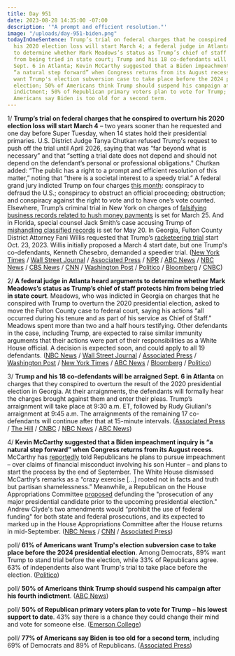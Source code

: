 ```yaml
---
title: Day 951
date: 2023-08-28 14:35:00 -07:00
description: '"A prompt and efficient resolution."'
image: "/uploads/day-951-biden.png"
todayInOneSentence: Trump’s trial on federal charges that he conspired to overturn
  his 2020 election loss will start March 4; a federal judge in Atlanta heard arguments
  to determine whether Mark Meadows’s status as Trump’s chief of staff protects him
  from being tried in state court; Trump and his 18 co-defendants will be arraigned
  Sept. 6 in Atlanta; Kevin McCarthy suggested that a Biden impeachment inquiry is
  “a natural step forward” when Congress returns from its August recess; 61% of Americans
  want Trump's election subversion case to take place before the 2024 presidential
  election; 50% of Americans think Trump should suspend his campaign after his fourth
  indictment; 50% of Republican primary voters plan to vote for Trump; and 77% of
  Americans say Biden is too old for a second term.
---
```


1/ **Trump’s trial on federal charges that he conspired to overturn his 2020 election loss will start March 4** – two years sooner than he requested and one day before Super Tuesday, when 14 states hold their presidential primaries. U.S. District Judge Tanya Chutkan refused Trump's request to push off the trial until April 2026, saying that was “far beyond what is necessary” and that “setting a trial date does not depend and should not depend on the defendant’s personal or professional obligations." Chutkan added: “The public has a right to a prompt and efficient resolution of this matter,” noting that “there is a societal interest to a speedy trial.” A federal grand jury indicted Trump on four charges [this month](https://whatthefuckjusthappenedtoday.com/2023/08/01/day-924/): conspiracy to defraud the U.S.; conspiracy to obstruct an official proceeding; obstruction; and conspiracy against the right to vote and to have one’s vote counted. Elsewhere, Trump’s criminal trial in New York on charges of [falsifying business records related to hush money payments](https://whatthefuckjusthappenedtoday.com/2023/05/23/day-854/#3-trump%E2%80%99s-criminal-trial-on-charges) is set for March 25. And in Florida, special counsel Jack Smith’s case accusing Trump of [mishandling classified records](https://whatthefuckjusthappenedtoday.com/2023/07/24/day-916/#5-trump%E2%80%99s-trial-in-the-classified-do) is set for May 20. In Georgia, Fulton County District Attorney Fani Willis requested that Trump’s [racketeering trial](https://whatthefuckjusthappenedtoday.com/2023/08/24/day-947/#3-fulton-county-district-attorney-fa) start Oct. 23, 2023. Willis initially proposed a March 4 start date, but one Trump's co-defendants, Kenneth Chesebro, demanded a speedier trial. ([New York Times](https://www.nytimes.com/2023/08/28/us/politics/trump-trial-date-jan-6.html) / [Wall Street Journal](https://www.wsj.com/us-news/law/trumps-trial-on-election-interference-cant-wait-until-2026-federal-judge-says-17d5bad2?mod=hp_lead_pos1) / [Associated Press](https://apnews.com/article/trump-jan-6-justice-department-indictment-1a5ae1a0ea35492e1e347e28867a7d3f) / [NPR](https://www.npr.org/2023/08/28/1196309946/trump-trial-jan-6) / [ABC News](https://abcnews.go.com/US/special-counsel-trump-attorneys-clash-start-date-federal/story?id=102608637) / [NBC News](https://www.nbcnews.com/politics/donald-trump/federal-judge-set-trump-trial-date-election-interference-case-rcna101669) / [CBS News](https://www.cbsnews.com/news/trump-dc-trial-date-to-be-scheduled-judge/) / [CNN](https://www.cnn.com/2023/08/28/politics/trump-january-6-criminal-case-trial-date-hearing/index.html) / [Washington Post](https://www.washingtonpost.com/dc-md-va/2023/08/28/trump-jan-6-trial-date/) / [Politico](https://www.politico.com/news/2023/08/28/trump-trial-date-election-subversion-2020-00113186) / [Bloomberg](https://www.bloomberg.com/news/articles/2023-08-28/trump-trial-set-for-march-4-2024-in-doj-2020-election-case?sref=MIBMEEoj) / [CNBC](https://www.cnbc.com/2023/08/28/trump-special-counsel-to-clash-over-trial-date-in-dc-election-case.html))

2/ **A federal judge in Atlanta heard arguments to determine whether Mark Meadows’s status as Trump’s chief of staff protects him from being tried in state court**. Meadows, who was indicted in Georgia on charges that he conspired with Trump to overturn the 2020 presidential election, asked to move the Fulton County case to federal court, saying his actions “all occurred during his tenure and as part of his service as Chief of Staff.” Meadows spent more than two and a half hours testifying. Other defendants in the case, including Trump, are expected to raise similar immunity arguments that their actions were part of their responsibilities as a White House official. A decision is expected soon, and could apply to all 19 defendants. ([NBC News](https://www.nbcnews.com/politics/donald-trump/mark-meadows-georgia-da-face-request-move-election-case-federal-court-rcna102091) / [Wall Street Journal](https://www.wsj.com/us-news/law/mark-meadows-heads-to-court-in-early-test-for-district-attorney-fani-willis-aa42a7f7?mod=politics_lead_pos1) / [Associated Press](https://apnews.com/article/trump-meadows-georgia-election-indictment-2020-5667470abe4aadabb16f4a4b781a3e1c) / [Washington Post](https://www.washingtonpost.com/national-security/2023/08/28/mark-meadows-federal-court-trump-georgia-election-case/) / [New York Times](https://www.nytimes.com/2023/08/28/us/trump-georgia-meadows.html) / [ABC News](https://abcnews.go.com/US/live-updates/georgia-2020-election-hearing-mark-meadows/?id=102611178) / [Bloomberg](https://www.bloomberg.com/news/articles/2023-08-28/ex-trump-aide-meadows-says-election-challenge-was-part-of-job?sref=MIBMEEoj) / [Politico](https://www.politico.com/news/2023/08/28/meadows-testimony-georgia-hearing-00113215))

3/ **Trump and his 18 co-defendants will be arraigned Sept. 6 in Atlanta** on charges that they conspired to overturn the result of the 2020 presidential election in Georgia. At their arraignments, the defendants will formally hear the charges brought against them and enter their pleas. Trump’s arraignment will take place at 9:30 a.m. ET, followed by Rudy Giuliani's arraignment at 9:45 a.m. The arraignments of the remaining 17 co-defendants will continue after that at 15-minute intervals. ([Associated Press](https://apnews.com/article/georgia-indictment-arraignment-trump-giuliani-c5abbd260f44947a1c01211136108bfe) / [The Hill](https://thehill.com/regulation/court-battles/4174548-trump-co-defendants-to-be-arraigned-in-georgia-on-sept-6/) / [CNBC](https://www.cnbc.com/2023/08/28/trump-arraignment-set-for-sept-6-in-georgia-election-case.html) / [NBC News](https://www.nbcnews.com/politics/donald-trump/trump-co-defendants-georgia-election-case-will-arraigned-sept-6-rcna102145) / [ABC News](https://abcnews.go.com/US/trump-arraigned-week-georgia-election-interference-case/story?id=102618980))

4/ **Kevin McCarthy suggested that a Biden impeachment inquiry is “a natural step forward” when Congress returns from its August recess**. McCarthy has [reportedly](https://whatthefuckjusthappenedtoday.com/2023/07/25/day-917/#1-kevin-mccarthy-suggested-that-hous) told Republicans he plans to pursue impeachment – over claims of financial misconduct involving his son Hunter – and plans to start the process by the end of September. The White House dismissed McCarthy’s remarks as a “crazy exercise [...] rooted not in facts and truth but partisan shamelessness.” Meanwhile, a Republican on the House Appropriations Committee [proposed](https://thehill.com/homenews/house/4174557-house-republican-aims-to-defund-trump-prosecutions-until-2024-election/) defunding the "prosecution of any major presidential candidate prior to the upcoming presidential election." Andrew Clyde's two amendments would “prohibit the use of federal funding" for both state and federal prosecutions, and its expected to marked up in the House Appropriations Committee after the House returns in mid-September. ([NBC News](https://www.nbcnews.com/politics/joe-biden/kevin-mccarthy-biden-impeachment-inquiry-natural-step-forward-rcna102050) / [CNN](https://www.cnn.com/2023/08/28/politics/mccarthy-biden-impeachment-strategy/index.html) / [Associated Press](https://apnews.com/article/mccarthy-hunter-biden-impeachment-inquiry-government-shutdown-56d9ccc7f090ea220a47e877e503179e))

poll/ **61% of Americans want Trump's election subversion case to take place before the 2024 presidential election**. Among Democrats, 89% want Trump to stand trial before the election, while 33% of Republicans agree. 63% of independents also want Trump's trial to take place before the election. ([Politico](https://www.politico.com/news/magazine/2023/08/25/ipsos-poll-trump-indictment-00112755))

poll/ **50% of Americans think Trump should suspend his campaign after his fourth indictment**. ([ABC News](https://abcnews.go.com/Politics/trumps-indictments-polling-shows-half-americans-suspend-campaign/story?id=102342093))

poll/ **50% of Republican primary voters plan to vote for Trump – his lowest support to date**. 43% say there is a chance they could change their mind and vote for someone else. ([Emerson College](https://emersoncollegepolling.com/august-2023-national-poll-trump-debate-snub-may-open-door-for-other-candidates/))

poll/ **77% of Americans say Biden is too old for a second term**, including 69% of Democrats and 89% of Republicans. ([Associated Press](https://apnews.com/article/biden-age-poll-trump-2024-620e0a5cfa0039a6448f607c17c7f23e))